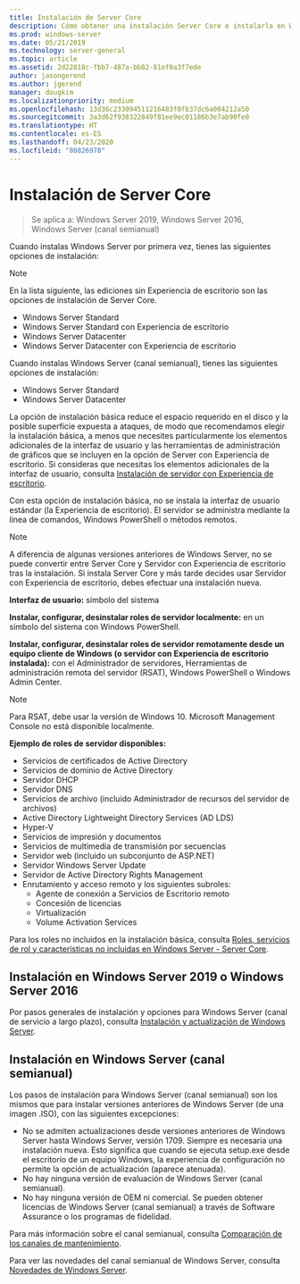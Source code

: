 ```yaml
---
title: Instalación de Server Core
description: Cómo obtener una instalación Server Core e instalarla en Windows Server 2019, Windows Server 2016 o Windows Server (canal semianual).
ms.prod: windows-server
ms.date: 05/21/2019
ms.technology: server-general
ms.topic: article
ms.assetid: 2d22818c-fbb7-487a-bb82-81ef0a3f7ede
author: jasongerend
ms.author: jgerend
manager: dougkim
ms.localizationpriority: medium
ms.openlocfilehash: 13d36c233094511216483f0fb37dc6a004212a50
ms.sourcegitcommit: 3a3d62f938322849f81ee9ec01186b3e7ab90fe0
ms.translationtype: HT
ms.contentlocale: es-ES
ms.lasthandoff: 04/23/2020
ms.locfileid: "80826978"
---
```

# <a name="install-server-core"></a>Instalación de Server Core

> Se aplica a: Windows Server 2019, Windows Server 2016, Windows Server (canal semianual)
  
Cuando instalas Windows Server por primera vez, tienes las siguientes opciones de instalación:

>[!NOTE]
> En la lista siguiente, las ediciones sin Experiencia de escritorio son las opciones de instalación de Server Core.

-    Windows Server Standard
-    Windows Server Standard con Experiencia de escritorio
-    Windows Server Datacenter
-    Windows Server Datacenter con Experiencia de escritorio

Cuando instalas Windows Server (canal semianual), tienes las siguientes opciones de instalación:

-    Windows Server Standard 
-    Windows Server Datacenter

La opción de instalación básica reduce el espacio requerido en el disco y la posible superficie expuesta a ataques, de modo que recomendamos elegir la instalación básica, a menos que necesites particularmente los elementos adicionales de la interfaz de usuario y las herramientas de administración de gráficos que se incluyen en la opción de Server con Experiencia de escritorio. Si consideras que necesitas los elementos adicionales de la interfaz de usuario, consulta [Instalación de servidor con Experiencia de escritorio](Getting-Started-with-Server-with-Desktop-Experience.md). 

Con esta opción de instalación básica, no se instala la interfaz de usuario estándar (la Experiencia de escritorio). El servidor se administra mediante la línea de comandos, Windows PowerShell o métodos remotos.

>[!NOTE]
>
>A diferencia de algunas versiones anteriores de Windows Server, no se puede convertir entre Server Core y Servidor con Experiencia de escritorio tras la instalación. Si instala Server Core y más tarde decides usar Servidor con Experiencia de escritorio, debes efectuar una instalación nueva.

**Interfaz de usuario:** símbolo del sistema

**Instalar, configurar, desinstalar roles de servidor localmente:** en un símbolo del sistema con Windows PowerShell.

**Instalar, configurar, desinstalar roles de servidor remotamente desde un equipo cliente de Windows (o servidor con Experiencia de escritorio instalada):** con el Administrador de servidores, Herramientas de administración remota del servidor (RSAT), Windows PowerShell o Windows Admin Center.

>[!NOTE]
>
>Para RSAT, debe usar la versión de Windows 10.
>Microsoft Management Console no está disponible localmente.

**Ejemplo de roles de servidor disponibles:**

- Servicios de certificados de Active Directory
- Servicios de dominio de Active Directory
- Servidor DHCP
- Servidor DNS
- Servicios de archivo (incluido Administrador de recursos del servidor de archivos)
- Active Directory Lightweight Directory Services (AD LDS)
- Hyper-V
- Servicios de impresión y documentos
- Servicios de multimedia de transmisión por secuencias
- Servidor web (incluido un subconjunto de ASP.NET)
- Servidor Windows Server Update
- Servidor de Active Directory Rights Management
- Enrutamiento y acceso remoto y los siguientes subroles:
   - Agente de conexión a Servicios de Escritorio remoto
   - Concesión de licencias
   - Virtualización
   - Volume Activation Services

Para los roles no incluidos en la instalación básica, consulta [Roles, servicios de rol y características no incluidas en Windows Server - Server Core](../administration/server-core/server-core-removed-roles.md).

## <a name="installing-on-windows-server-2019-or-windows-server-2016"></a>Instalación en Windows Server 2019 o Windows Server 2016

Por pasos generales de instalación y opciones para Windows Server (canal de servicio a largo plazo), consulta [Instalación y actualización de Windows Server](installation-and-upgrade.md).

## <a name="installing-on-windows-server-semi-annual-channel"></a>Instalación en Windows Server (canal semianual)

Los pasos de instalación para Windows Server (canal semianual) son los mismos que para instalar versiones anteriores de Windows Server (de una imagen .ISO), con las siguientes excepciones:

- No se admiten actualizaciones desde versiones anteriores de Windows Server hasta Windows Server, versión 1709. Siempre es necesaria una instalación nueva.
   Esto significa que cuando se ejecuta setup.exe desde el escritorio de un equipo Windows, la experiencia de configuración no permite la opción de actualización (aparece atenuada).
- No hay ninguna versión de evaluación de Windows Server (canal semianual).
- No hay ninguna versión de OEM ni comercial. Se pueden obtener licencias de Windows Server (canal semianual) a través de Software Assurance o los programas de fidelidad.

Para más información sobre el canal semianual, consulta [Comparación de los canales de mantenimiento](../get-started-19/servicing-channels-19.md).

Para ver las novedades del canal semianual de Windows Server, consulta [Novedades de Windows Server](whats-new-in-windows-server.md).
